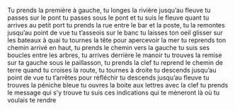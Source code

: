Tu prends la première à gauche, 
tu longes la rivière jusqu’au fleuve
tu passes sur le pont
tu passes sous le pont
et tu suis le fleuve
quant tu arrives au petit port
tu prends la rue entre le bar et la poste, 
tu la remontes jusqu’au point de vue
tu t’asseois sur le banc 
tu laisses ton oeil glisser sur les bateaux à quai
tu tournes la tête pour apercevoir la mer
tu reprends ton chemin 
arrivé en haut, tu prends le chemin vers la gauche
tu suis ses boucles entre les arbres,
tu arrives derrière le manoir
tu trouves la remise sur ta gauche
sous le paillasson, tu prends la clef
tu reprend le chemin de terre
quand tu croises la route, tu tournes à droite
tu descends jusqu’au point de vue
tu t’arrêtes pour réfléchir
tu descends jusqu’au fleuve
tu trouves la péniche bleue
tu ouvres la boite aux lettres avec la clef
tu prends le message qui s’y trouve
tu suis ces indications
qui te mèneront là où tu voulais te rendre